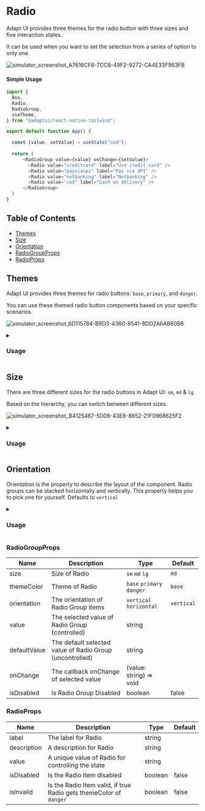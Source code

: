 # Radio

Adapt UI provides three themes for the radio button with three sizes and five
interaction states.

It can be used when you want to set the selection from a series of option to
only one.

![simulator_screenshot_A7616CF6-7CC8-49F2-9272-CA4E33F963FB](https://user-images.githubusercontent.com/35562287/203497847-8277987b-870b-4552-acd4-43eb6835b896.png)

#### Simple Usage

```js
import {
  Box,
  Radio,
  RadioGroup,
  useTheme,
} from "@adaptui/react-native-tailwind";

export default function App() {

  const [value, setValue] = useState("cod");
    
  return (
      <RadioGroup value={value} onChange={setValue}>
        <Radio value="creditcard" label="Use credit card" />
        <Radio value="payviaupi" label="Pay via UPI" />
        <Radio value="netbanking" label="Netbanking" />
        <Radio value="cod" label="Cash on delivery" />
      </RadioGroup>
  )
}

```

## Table of Contents

- [Themes](#themes)
- [Size](#size)
- [Orientation](#orientation)
- [RadioGroupProps](#radiogroupprops)
- [RadioProps](#radioprops)

## Themes

Adapt UI provides three themes for radio buttons: `base`, `primary`, and
`danger`.

You can use these themed radio button components based on your specific
scenarios.

![simulator_screenshot_6D115784-B9D3-4360-8541-8DD2A6AB60B6](https://user-images.githubusercontent.com/35562287/203498297-b22cd3a2-f949-42d7-aad8-cea46ba42e3c.png)

<details>

<summary>
  <h3>Usage</h3>
</summary>
  
```js
import { RadioGroup, Radio, Box, useTheme } from "@adaptui/react-native-tailwind"
export default function App() {
  const tailwind = useTheme();
  return (
    <>
      <Box style={tailwind.style("my-2")}>
        <RadioGroup>
          <Radio label="Breakfast" value="Breakfast" />
          <Radio label="Dinner" value="Dinner" />
          <Radio label="Breakfast and Dinner" value="Breakfast&Dinner" />
        </RadioGroup>
      </Box>
      <Box style={tailwind.style("my-2")}>
        <RadioGroup themeColor="primary">
          <Radio label="System" value="system" />
          <Radio label="Dark" value="dark" />
          <Radio label="Light" value="light" />
        </RadioGroup>
      </Box>
      <Box style={tailwind.style("my-2")}>
        <RadioGroup themeColor="danger">
          <Radio label="Default" value="default" />
          <Radio label="Comfortable" value="comfortable" />
          <Radio label="Compact" value="compact" />
        </RadioGroup>
      </Box>
    </>
  )
}

```
</details>

## Size

There are three different sizes for the radio buttons in Adapt UI: `sm`, `md` &
`lg`

Based on the hierarchy, you can switch between different sizes.

![simulator_screenshot_B4125467-5D08-43E8-8852-21F0968625F2](https://user-images.githubusercontent.com/35562287/203498129-f78cadba-3b00-4792-95c0-6328a80ce7c9.png)

<details>

<summary>
  <h3>Usage</h3>
</summary>
  
```js
import { RadioGroup, Radio, Box, useTheme } from "@adaptui/react-native-tailwind"
export default function App() {
  const tailwind = useTheme();
  return (
    <>
      <Box style={tailwind.style("my-2")}>
        <RadioGroup size="sm">
          <Radio label="Auto" value="auto" />
          <Radio label="Dark" value="dark" />
          <Radio label="Light" value="light" />
        </RadioGroup>
      </Box>
      <Box style={tailwind.style("my-2")}>
        <RadioGroup themeColor="danger">
          <Radio label="Auto" value="auto" />
          <Radio label="Dark" value="dark" />
          <Radio label="Light" value="light" />
        </RadioGroup>
      </Box>
      <Box style={tailwind.style("my-2")}>
        <RadioGroup size="lg" themeColor="primary">
          <Radio label="Auto" value="auto" />
          <Radio label="Dark" value="dark" />
          <Radio label="Light" value="light" />
        </RadioGroup>
      </Box>
    </>
  )
}
```
</details>

## Orientation

Orientation is the property to describe the layout of the component. 
Radio groups can be stacked horizontally and vertically. This property helps you to pick one for yourself. Defaults to `vertical` 


<details>

<summary>
  <h3>Usage</h3>
</summary>
  
```js
import {
  Box,
  Radio,
  RadioGroup,
  useTheme,
} from "@adaptui/react-native-tailwind";

export default function App() {

  const [value, setValue] = useState("cod");
    
  return (
    <RadioGroup orientation="horizontal" value={value} onChange={setValue}>
      <Radio value="private" label="Private Sector" />
      <Radio value="public" label="Public Sector" />
      <Radio value="freelancer" label="Freelancer" />
      <Radio value="business" label="Business" />
    </RadioGroup>
  )
}
```
</details>

### RadioGroupProps

| Name         | Description                                              | Type                      | Default    |
|--------------|----------------------------------------------------------|---------------------------|------------|
| size         | Size of Radio                                            | `sm` `md` `lg`            | `md`       |
| themeColor   | Theme of Radio                                           | `base` `primary` `danger` | `base`     |
| orientation  | The orientation of Radio Group items                     | `vertical` `horizontal`   | `vertical` |
| value        | The selected value of Radio Group (controlled)           | string                    |            |
| defaultValue | The default selected value of Radio Group (uncontrolled) | string                    |            |
| onChange     | The callback onChange of selected value                  | (value: string) => void   |            |
| isDisabled   | Is Radio Group Disabled                                  | boolean                   | false      |

### RadioProps

| Name        | Description                                                        | Type    | Default |
|-------------|--------------------------------------------------------------------|---------|---------|
| label       | The label for Radio                                                | string  |         |
| description | A description for Radio                                            | string  |         |
| value       | A unique value of Radio for controlling the state                  | string  |         |
| isDisabled  | Is the Radio Item disabled                                         | boolean | false   |
| isInvalid   | Is the Radio Item valid, if true Radio gets themeColor of `danger` | boolean | false   |
